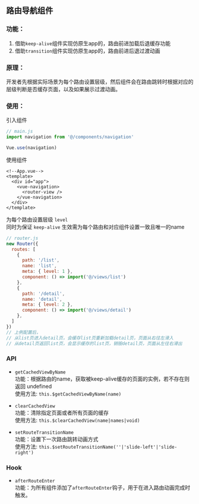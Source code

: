 ## 路由导航组件
### 功能：
1. 借助`keep-alive`组件实现仿原生app的，路由前进加载后退缓存功能
2. 借助`transition`组件实现仿原生app的，路由前进后退过渡动画
### 原理：
开发者先根据实际场景为每个路由设置层级，然后组件会在路由跳转时根据对应的层级判断是否缓存页面，以及如果展示过渡动画。
### 使用：
引入组件
```javascript
// main.js
import navigation from '@/components/navigation'

Vue.use(navigation)
```
使用组件
```vue
<!--App.vue-->
<template>
  <div id="app">
    <vue-navigation>
      <router-view />
    </vue-navigation>
  </div>
</template>
```
为每个路由设置层级 `level` <br/>
同时为保证 `keep-alive` 生效需为每个路由和对应组件设置一致且唯一的name
```javascript
// router.js
new Router({
  routes: [
    {
      path: '/list',
      name: 'list',
      meta: { level: 1 },
      component: () => import('@/views/list')
    },
    {
      path: '/detail',
      name: 'detail',
      meta: { level: 2 },
      component: () => import('@/views/detail')
    },
  ]
})
// 上例配置后，
// 从list页进入detail页，会缓存list页重新加载detail页，页面从右往左滑入
// 从detail页返回list页，会显示缓存的list页，销毁detail页，页面从左往右滑出
```
### API
 - `getCachedViewByName` <br/>
   功能：根据路由的name，获取被keep-alive缓存的页面的实例，若不存在则返回 undefined <br/>
   使用方法: `this.$getCachedViewByName(name)`
 
 - `clearCachedView` <br/>
   功能：清除指定页面或者所有页面的缓存 <br/>
   使用方法: `this.$clearCachedView(name|names|void)`
   
 - `setRouteTransitionName` <br/>
  功能：设置下一次路由跳转动画方式 <br/>
  使用方法: `this.$setRouteTransitionName(''|'slide-left'|'slide-right')`
   
### Hook
 - `afterRouteEnter` <br/>
   功能：为所有组件添加了`afterRouteEnter`钩子，用于在进入路由动画完成时触发。
